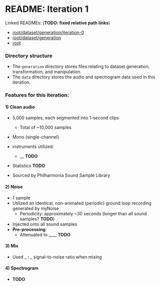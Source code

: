 # README: Iteration 1

Linked READMEs: (**TODO: fixed relative path links**)

- [root/dataset/generation/iteration-0](../iteration-0/README.md)
- [root/dataset/generation](../../README.md)
- [root](../../../README.md)



### Directory structure

- The `generation` directory stores files relating to dataset generation, transformation, and manipulation.
- The `data`  directory stores the audio and spectrogram data used in this iteration.





### Features for this iteration:

#### 1) Clean audio

- 5,000 samples, each segmented into 1-second clips
  - Total of ~10,000 samples
- Mono (single-channel)
- instruments utilized:
  -  __ **TODO**
- Statistics **TODO**

- Sourced by Philharmonia Sound Sample Library



#### 2) Noise

- 1 sample
- Utilized an identical, non-animated (periodic) ground loop recording generated by myNoise
  - Periodicity: approximately ~30 seconds (longer than all sound samples? **TODO**)
- Injected onto all sound samples
- **Pre-processing**:
  - Attenuated to ____ **TODO**



#### 3) Mix

- Used _ : _  signal-to-noise ratio when mixing



#### 4) Spectrogram

- **TODO**



